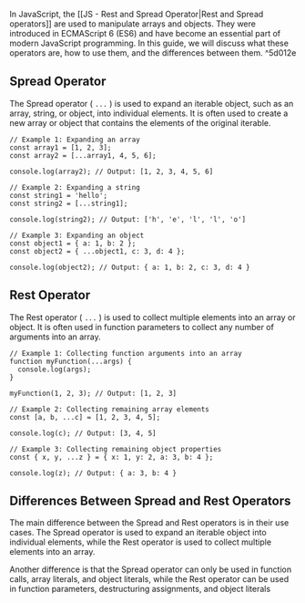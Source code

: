 
In JavaScript, the [[JS - Rest and Spread Operator|Rest and Spread operators]] are used to manipulate arrays and objects. They were introduced in ECMAScript 6 (ES6) and have become an essential part of modern JavaScript programming. In this guide, we will discuss what these operators are, how to use them, and the differences between them. ^5d012e

## Spread Operator

The Spread operator ( `...` ) is used to expand an iterable object, such as an array, string, or object, into individual elements. It is often used to create a new array or object that contains the elements of the original iterable.

```JS
// Example 1: Expanding an array
const array1 = [1, 2, 3];
const array2 = [...array1, 4, 5, 6];

console.log(array2); // Output: [1, 2, 3, 4, 5, 6]

// Example 2: Expanding a string
const string1 = 'hello';
const string2 = [...string1];

console.log(string2); // Output: ['h', 'e', 'l', 'l', 'o']

// Example 3: Expanding an object
const object1 = { a: 1, b: 2 };
const object2 = { ...object1, c: 3, d: 4 };

console.log(object2); // Output: { a: 1, b: 2, c: 3, d: 4 }

```

## Rest Operator

The Rest operator ( `...` ) is used to collect multiple elements into an array or object. It is often used in function parameters to collect any number of arguments into an array.

```JS
// Example 1: Collecting function arguments into an array
function myFunction(...args) {
  console.log(args);
}

myFunction(1, 2, 3); // Output: [1, 2, 3]

// Example 2: Collecting remaining array elements
const [a, b, ...c] = [1, 2, 3, 4, 5];

console.log(c); // Output: [3, 4, 5]

// Example 3: Collecting remaining object properties
const { x, y, ...z } = { x: 1, y: 2, a: 3, b: 4 };

console.log(z); // Output: { a: 3, b: 4 }
```

## Differences Between Spread and Rest Operators

The main difference between the Spread and Rest operators is in their use cases. The Spread operator is used to expand an iterable object into individual elements, while the Rest operator is used to collect multiple elements into an array.

Another difference is that the Spread operator can only be used in function calls, array literals, and object literals, while the Rest operator can be used in function parameters, destructuring assignments, and object literals